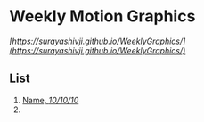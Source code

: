 # Weekly Motion Graphics
*[https://surayashivji.github.io/WeeklyGraphics/](https://surayashivji.github.io/WeeklyGraphics/)*


## List
1. [Name, *10/10/10*]()
2. []()
